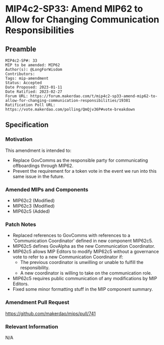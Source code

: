 # MIP4c2-SP33: Amend MIP62 to Allow for Changing Communication Responsibilities

## Preamble

```
MIP4c2-SP#: 33
MIP to be amended: MIP62
Author(s): @LongForWisdom
Contributors:
Tags: mip-amendment
Status: Accepted
Date Proposed: 2023-01-11
Date Ratified: 2023-02-27
Forum URL: https://forum.makerdao.com/t/mip4c2-sp33-amend-mip62-to-allow-for-changing-communication-responsibilities/19381
Ratification Poll URL: https://vote.makerdao.com/polling/QmQjv36P#vote-breakdown
```

## Specification

### Motivation

This amendment is intended to:
* Replace GovComms as the responsible party for communicating offboardings through MIP62.
* Prevent the requirement for a token vote in the event we run into this same issue in the future.

### Amended MIPs and Components

* MIP62c2 (Modified)
* MIP62c3 (Modified)
* MIP62c5 (Added)

### Patch Notes

* Replaced references to GovComms with references to a 'Communication Coordinator' defined in new component MIP62c5.
* MIP62c5 defines GovAlpha as the new Communication Coordinator.
* MIP62c5 allows MIP Editors to modify MIP62c5 without a governance vote to refer to a new Communication Coordinator if:
    * The previous coordinator is unwilling or unable to fulfill the responsibility.
    * A new coordinator is willing to take on the communication role.
* MIP62c5 requires public communication of any modifications by MIP Editors.
* Fixed some minor formatting stuff in the MIP component summary.

### Amendment Pull Request

https://github.com/makerdao/mips/pull/741

### Relevant Information

N/A
